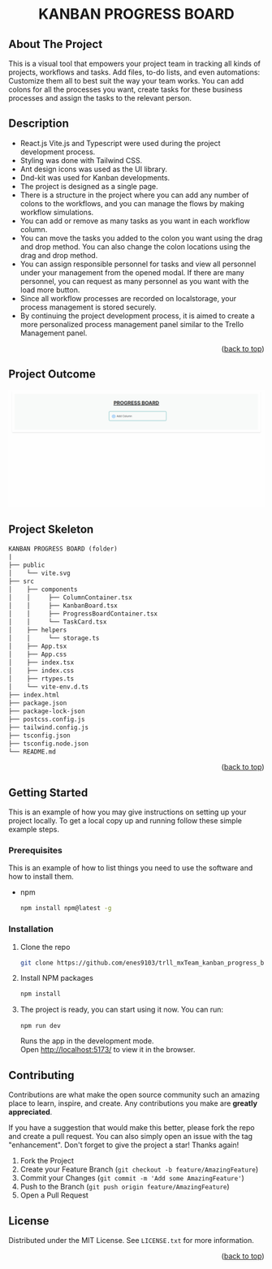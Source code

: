 <div align="center">
  <h1 align="center">KANBAN PROGRESS BOARD</h1>
</div>

<!-- ABOUT THE PROJECT -->

## About The Project

This is a visual tool that empowers your project team in tracking all kinds of projects, workflows and tasks. Add files, to-do lists, and even automations: Customize them all to best suit the way your team works. You can add colons for all the processes you want, create tasks for these business processes and assign the tasks to the relevant person.

<!-- DESCRİPTİON -->

## Description

- React.js Vite.js and Typescript were used during the project development process.
- Styling was done with Tailwind CSS.
- Ant design icons was used as the UI library.
- Dnd-kit was used for Kanban developments.
- The project is designed as a single page.
- There is a structure in the project where you can add any number of colons to the workflows, and you can manage the flows by making workflow simulations.
- You can add or remove as many tasks as you want in each workflow column.
- You can move the tasks you added to the colon you want using the drag and drop method. You can also change the colon locations using the drag and drop method.
- You can assign responsible personnel for tasks and view all personnel under your management from the opened modal. If there are many personnel, you can request as many personnel as you want with the load more button.
- Since all workflow processes are recorded on localstorage, your process management is stored securely.
- By continuing the project development process, it is aimed to create a more personalized process management panel similar to the Trello Management panel.

<p align="right">(<a href="#top">back to top</a>)</p>

<!-- PROJECT OUTCOME -->

## Project Outcome

![Project Outcome](Animation.gif)

<!-- PROJECT SKELETON -->

## Project Skeleton

```
KANBAN PROGRESS BOARD (folder)
|
├── public
│    └── vite.svg
├── src
│    ├── components
│    │     ├── ColumnContainer.tsx
│    │     ├── KanbanBoard.tsx
│    │     ├── ProgressBoardContainer.tsx
│    │     └── TaskCard.tsx
│    ├── helpers
│    │     └── storage.ts
│    ├── App.tsx
│    ├── App.css
│    ├── index.tsx
│    ├── index.css
│    ├── rtypes.ts
│    └── vite-env.d.ts
├── index.html
├── package.json
├── package-lock-json
├── postcss.config.js
├── tailwind.config.js
├── tsconfig.json
├── tsconfig.node.json
└── README.md
```

<p align="right">(<a href="#top">back to top</a>)</p>


<!-- GETTING STARTED -->
## Getting Started

This is an example of how you may give instructions on setting up your project locally.
To get a local copy up and running follow these simple example steps.

### Prerequisites

This is an example of how to list things you need to use the software and how to install them.
* npm
  ```sh
  npm install npm@latest -g
  ```

### Installation

1. Clone the repo
   ```sh
   git clone https://github.com/enes9103/trll_mxTeam_kanban_progress_board.git
   ```
2. Install NPM packages
   ```sh
   npm install
   ```

3. The project is ready, you can start using it now.
    You can run:

    `npm run dev`

    Runs the app in the development mode.\
    Open [http://localhost:5173/](http://localhost:5173) to view it in the browser.

<!-- CONTRIBUTING -->
## Contributing

Contributions are what make the open source community such an amazing place to learn, inspire, and create. Any contributions you make are **greatly appreciated**.

If you have a suggestion that would make this better, please fork the repo and create a pull request. You can also simply open an issue with the tag "enhancement".
Don't forget to give the project a star! Thanks again!

1. Fork the Project
2. Create your Feature Branch (`git checkout -b feature/AmazingFeature`)
3. Commit your Changes (`git commit -m 'Add some AmazingFeature'`)
4. Push to the Branch (`git push origin feature/AmazingFeature`)
5. Open a Pull Request

<!-- LICENSE -->
## License

Distributed under the MIT License. See `LICENSE.txt` for more information.

<p align="right">(<a href="#top">back to top</a>)</p>